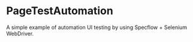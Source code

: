 # PageTestAutomation
A simple example of automation UI testing by using Specflow + Selenium WebDriver.
